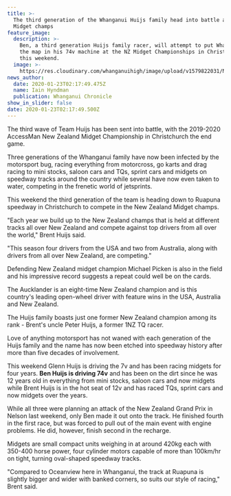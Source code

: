 ```yaml
---
title: >-
  The third generation of the Whanganui Huijs family head into battle at the NZ
  Midget champs
feature_image:
  description: >-
    Ben, a third generation Huijs family racer, will attempt to put Whanganui on
    the map in his 74v machine at the NZ Midget Championships in Christchurch
    this weekend.
  image: >-
    https://res.cloudinary.com/whanganuihigh/image/upload/v1579822031/News/Ben-Huijs.-Chron-23.gif
news_author:
  date: 2020-01-23T02:17:49.475Z
  name: Iain Hyndman
  publication: Whanganui Chronicle
show_in_slider: false
date: 2020-01-23T02:17:49.500Z
---
```

The third wave of Team Huijs has been sent into battle, with the 2019-2020 AccessMan New Zealand Midget Championship in Christchurch the end game.

Three generations of the Whanganui family have now been infected by the motorsport bug, racing everything from motorcross, go karts and drag racing to mini stocks, saloon cars and TQs, sprint cars and midgets on speedway tracks around the country while several have now even taken to water, competing in the frenetic world of jetsprints.

This weekend the third generation of the team is heading down to Ruapuna speedway in Christchurch to compete in the New Zealand Midget champs.

"Each year we build up to the New Zealand champs that is held at different tracks all over New Zealand and compete against top drivers from all over the world," Brent Huijs said.

"This season four drivers from the USA and two from Australia, along with drivers from all over New Zealand, are competing."

Defending New Zealand midget champion Michael Picken is also in the field and his impressive record suggests a repeat could well be on the cards.

The Aucklander is an eight-time New Zealand champion and is this country's leading open-wheel driver with feature wins in the USA, Australia and New Zealand.

The Huijs family boasts just one former New Zealand champion among its rank - Brent's uncle Peter Huijs, a former 1NZ TQ racer.

Love of anything motorsport has not waned with each generation of the Huijs family and the name has now been etched into speedway history after more than five decades of involvement.

This weekend Glenn Huijs is driving the 7v and has been racing midgets for four years. **Ben Huijs is driving 74v** and has been on the dirt since he was 12 years old in everything from mini stocks, saloon cars and now midgets while Brent Huijs is in the hot seat of 12v and has raced TQs, sprint cars and now midgets over the years.

While all three were planning an attack of the New Zealand Grand Prix in Nelson last weekend, only Ben made it out onto the track. He finished fourth in the first race, but was forced to pull out of the main event with engine problems. He did, however, finish second in the recharge.

Midgets are small compact units weighing in at around 420kg each with 350-400 horse power, four cylinder motors capable of more than 100km/hr on tight, turning oval-shaped speedway tracks.

"Compared to Oceanview here in Whanganui, the track at Ruapuna is slightly bigger and wider with banked corners, so suits our style of racing," Brent said.

